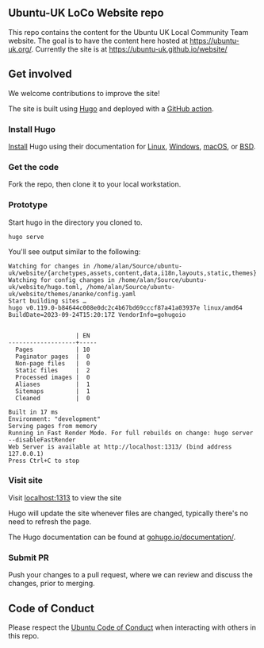 ## Ubuntu-UK LoCo Website repo

This repo contains the content for the Ubuntu UK Local Community Team website. The goal is to have the content here hosted at https://ubuntu-uk.org/. Currently the site is at https://ubuntu-uk.github.io/website/

## Get involved

We welcome contributions to improve the site!

The site is built using [Hugo](https://gohugo.io/) and deployed with a [GitHub action](https://github.com/features/actions).

### Install Hugo

[Install](https://gohugo.io/installation/) Hugo using their documentation for [Linux](https://gohugo.io/installation/linux/), [Windows](https://gohugo.io/installation/windows/), [macOS](https://gohugo.io/installation/macos/), or [BSD](https://gohugo.io/installation/bsd/).

### Get the code

Fork the repo, then clone it to your local workstation.

### Prototype

Start hugo in the directory you cloned to.

`hugo serve`

You'll see output similar to the following:

```
Watching for changes in /home/alan/Source/ubuntu-uk/website/{archetypes,assets,content,data,i18n,layouts,static,themes}
Watching for config changes in /home/alan/Source/ubuntu-uk/website/hugo.toml, /home/alan/Source/ubuntu-uk/website/themes/ananke/config.yaml
Start building sites … 
hugo v0.119.0-b84644c008e0dc2c4b67bd69cccf87a41a03937e linux/amd64 BuildDate=2023-09-24T15:20:17Z VendorInfo=gohugoio


                   | EN  
-------------------+-----
  Pages            | 10  
  Paginator pages  |  0  
  Non-page files   |  0  
  Static files     |  2  
  Processed images |  0  
  Aliases          |  1  
  Sitemaps         |  1  
  Cleaned          |  0  

Built in 17 ms
Environment: "development"
Serving pages from memory
Running in Fast Render Mode. For full rebuilds on change: hugo server --disableFastRender
Web Server is available at http://localhost:1313/ (bind address 127.0.0.1) 
Press Ctrl+C to stop
```

### Visit site

Visit [localhost:1313](https://localhost:1313) to view the site

Hugo will update the site whenever files are changed, typically there's no need to refresh the page.

The Hugo documentation can be found at [gohugo.io/documentation/](https://gohugo.io/documentation/).

### Submit PR

Push your changes to a pull request, where we can review and discuss the changes, prior to merging. 

## Code of Conduct

Please respect the [Ubuntu Code of Conduct](https://ubuntu.com/community/ethos/code-of-conduct) when interacting with others in this repo. 